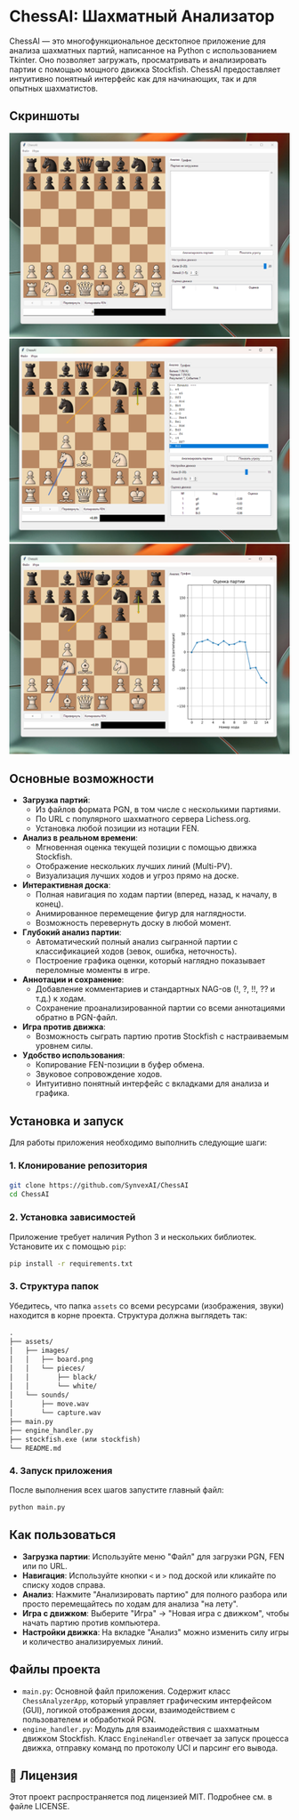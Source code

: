 # ChessAI: Шахматный Анализатор

ChessAI — это многофункциональное десктопное приложение для анализа шахматных партий, написанное на Python с использованием Tkinter. Оно позволяет загружать, просматривать и анализировать партии с помощью мощного движка Stockfish. ChessAI предоставляет интуитивно понятный интерфейс как для начинающих, так и для опытных шахматистов.

## Скриншоты

![Основной интерфейс](assets/image.png)
![Анализ партии](assets/image1.png)
![Диалоговые окна](assets/image2.png)

## Основные возможности

*   **Загрузка партий**:
    *   Из файлов формата PGN, в том числе с несколькими партиями.
    *   По URL с популярного шахматного сервера Lichess.org.
    *   Установка любой позиции из нотации FEN.
*   **Анализ в реальном времени**:
    *   Мгновенная оценка текущей позиции с помощью движка Stockfish.
    *   Отображение нескольких лучших линий (Multi-PV).
    *   Визуализация лучших ходов и угроз прямо на доске.
*   **Интерактивная доска**:
    *   Полная навигация по ходам партии (вперед, назад, к началу, в конец).
    *   Анимированное перемещение фигур для наглядности.
    *   Возможность перевернуть доску в любой момент.
*   **Глубокий анализ партии**:
    *   Автоматический полный анализ сыгранной партии с классификацией ходов (зевок, ошибка, неточность).
    *   Построение графика оценки, который наглядно показывает переломные моменты в игре.
*   **Аннотации и сохранение**:
    *   Добавление комментариев и стандартных NAG-ов (!, ?, !!, ?? и т.д.) к ходам.
    *   Сохранение проанализированной партии со всеми аннотациями обратно в PGN-файл.
*   **Игра против движка**:
    *   Возможность сыграть партию против Stockfish с настраиваемым уровнем силы.
*   **Удобство использования**:
    *   Копирование FEN-позиции в буфер обмена.
    *   Звуковое сопровождение ходов.
    *   Интуитивно понятный интерфейс с вкладками для анализа и графика.

## Установка и запуск

Для работы приложения необходимо выполнить следующие шаги:

### 1. Клонирование репозитория

```bash
git clone https://github.com/SynvexAI/ChessAI
cd ChessAI
```

### 2. Установка зависимостей

Приложение требует наличия Python 3 и нескольких библиотек. Установите их с помощью `pip`:

```bash
pip install -r requirements.txt
```

### 3. Структура папок

Убедитесь, что папка `assets` со всеми ресурсами (изображения, звуки) находится в корне проекта. Структура должна выглядеть так:

```
.
├── assets/
│   ├── images/
│   │   ├── board.png
│   │   └── pieces/
│   │       ├── black/
│   │       └── white/
│   └── sounds/
│       ├── move.wav
│       └── capture.wav
├── main.py
├── engine_handler.py
├── stockfish.exe (или stockfish)
└── README.md
```

### 4. Запуск приложения

После выполнения всех шагов запустите главный файл:

```bash
python main.py
```

## Как пользоваться

*   **Загрузка партии**: Используйте меню "Файл" для загрузки PGN, FEN или по URL.
*   **Навигация**: Используйте кнопки `<` и `>` под доской или кликайте по списку ходов справа.
*   **Анализ**: Нажмите "Анализировать партию" для полного разбора или просто перемещайтесь по ходам для анализа "на лету".
*   **Игра с движком**: Выберите "Игра" -> "Новая игра с движком", чтобы начать партию против компьютера.
*   **Настройки движка**: На вкладке "Анализ" можно изменить силу игры и количество анализируемых линий.

## Файлы проекта

*   `main.py`: Основной файл приложения. Содержит класс `ChessAnalyzerApp`, который управляет графическим интерфейсом (GUI), логикой отображения доски, взаимодействием с пользователем и обработкой PGN.
*   `engine_handler.py`: Модуль для взаимодействия с шахматным движком Stockfish. Класс `EngineHandler` отвечает за запуск процесса движка, отправку команд по протоколу UCI и парсинг его вывода.

## 📄 Лицензия

Этот проект распространяется под лицензией MIT. Подробнее см. в файле LICENSE. 
